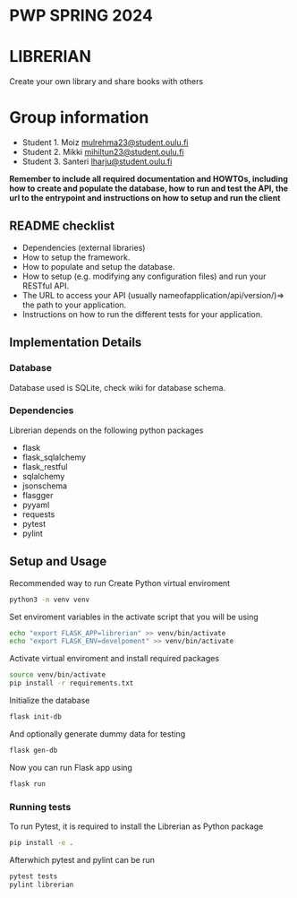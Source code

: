 # PWP SPRING 2024
# LIBRERIAN
Create your own library and share books with others

# Group information
* Student 1. Moiz  mulrehma23@student.oulu.fi
* Student 2. Mikki mihiltun23@student.oulu.fi
* Student 3. Santeri lharju@student.oulu.fi

__Remember to include all required documentation and HOWTOs, including how to create and populate the database, how to run and test the API, the url to the entrypoint and instructions on how to setup and run the client__

## README checklist
- Dependencies (external libraries)
- How to setup the framework.
- How to populate and setup the database.
- How to setup (e.g. modifying any configuration files) and run your RESTful API.
- The URL to access your API (usually nameofapplication/api/version/)=> the path to your application.
- Instructions on how to run the different tests for your application.

## Implementation Details
### Database
Database used is SQLite, check wiki for database schema.

### Dependencies
Librerian depends on the following python packages
- flask
- flask_sqlalchemy
- flask_restful
- sqlalchemy
- jsonschema
- flasgger
- pyyaml
- requests
- pytest
- pylint

## Setup and Usage
Recommended way to run 
Create Python virtual enviroment
```bash
python3 -m venv venv
```

Set enviroment variables in the activate script that you will be using 
```bash
echo "export FLASK_APP=librerian" >> venv/bin/activate
echo "export FLASK_ENV=develpoment" >> venv/bin/activate
```

Activate virtual enviroment and install required packages
```bash
source venv/bin/activate
pip install -r requirements.txt
```
Initialize the database 
```bash
flask init-db
```
And optionally generate dummy data for testing
```bash
flask gen-db
```
Now you can run Flask app using
```bash
flask run
```


### Running tests

To run Pytest, it is required to install the Librerian as Python package
```bash
pip install -e .
```
Afterwhich pytest and pylint can be run

```bash
pytest tests
pylint librerian
```

